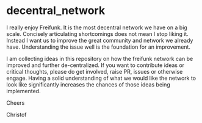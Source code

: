 
# decentral_network

I really enjoy Freifunk. It is the most decentral network we have on a big scale. Concisely articulating shortcomings does not mean I stop liking it. Instead I want us to improve the great community and network we already have. Understanding the issue well is the foundation for an improvement. 

I am collecting ideas in this repository on how the freifunk network can be improved and further de-centralized.
If you want to contribute ideas or critical thoughts, please do get involved, raise PR, issues or otherwise engage. Having a solid understanding of what we would like the network to look like significantly increases the chances of those ideas being implemented.

Cheers

Christof
